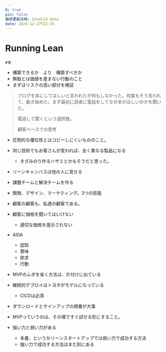 ```yaml
---
Q: true
pin: false
最終更新日時: Invalid date
date: 2024-12-27T22:35
---
```

# Running Lean

`#本`

- 構築できるか　より　構築すべきか
- 無駄とは価値を産まない行動のこと
- まずはリスクの高い部分を検証

> ブログを本にしてほしいと言われたが何もしなかった。何度もそう言われて、動き始めた。まず最初に読者に電話をしてなぜ本がほしいのかを聞いた。
> 
> 電話して聞くという選択肢。
> 
> 顧客ベースでの思考

- 圧倒的な優位性とはコピーしにくいもののこと。
- 同じ技術でもお客さんが変われば、全く異なる製品になる
    - きざみのり作るハサミとかもそうだと思った。
- リーンキャンバスは他の人に見せる
- 課題チームと解決チームを作る
- 開発、デザイン、マーケティング。3つの技能
- 顧客の顧客も、私達の顧客である。
- 顧客に価格を聞いてはいけない
    - 適切な価格を提示されない
- AIDA
    - 認知
    - 賞味
    - 欲求
    - 行動
- MVPのムダを省く方法は、片付けに似ている
- 継続的デプロイはトヨタがモデルになっている
    - CICDは必須
- ダウンロードとサインアップの順番が大事
- MVPっていうのは、その場ですぐ試せる形にすること。

- 強い力と弱い力がある
    - 本書、というかリーンスタートアップでは弱い力で成功する方法
    - 強い力で成功する方法はまた別にある